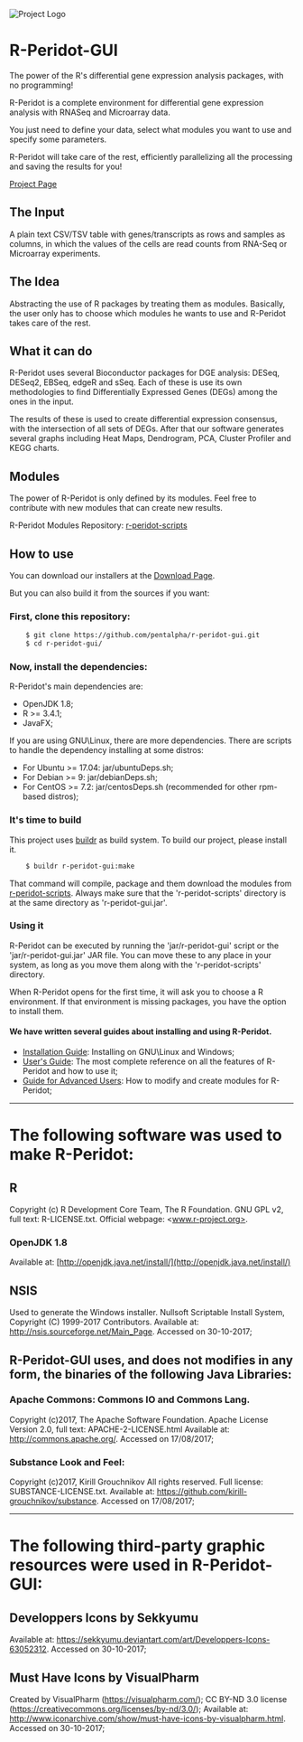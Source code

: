![Project Logo](http://www.bioinformatics-brazil.org/r-peridot/img/logo1-no_background-black.png)

# R-Peridot-GUI
The power of the R's differential gene expression analysis packages, with no programming!

R-Peridot is a complete environment for differential gene expression analysis with RNASeq and Microarray data.

You just need to define your data, select what modules you want to use and specify some parameters.

R-Peridot will take care of the rest, efficiently parallelizing all the processing and saving the results for you!

[Project Page](http://www.bioinformatics-brazil.org/r-peridot)

## The Input
A plain text CSV/TSV table with genes/transcripts as rows and samples as columns, in which the values of the cells are read counts from RNA-Seq or Microarray experiments.

## The Idea
Abstracting the use of R packages by treating them as modules. Basically, the user only has to choose which modules he wants to use and R-Peridot takes care of the rest.

## What it can do
R-Peridot uses several Bioconductor packages for DGE analysis: DESeq, DESeq2, EBSeq, edgeR and sSeq. Each of these is use its own methodologies to find Differentially Expressed Genes (DEGs) among the ones in the input. 

The results of these is used to create differential expression consensus, with the intersection of all sets of DEGs. After that our software generates several graphs including Heat Maps, Dendrogram, PCA, Cluster Profiler and KEGG charts.

## Modules
The power of R-Peridot is only defined by its modules. Feel free to contribute with new modules that can create new results.

R-Peridot Modules Repository: [r-peridot-scripts](https://github.com/pentalpha/r-peridot-scripts)

## How to use

You can download our installers at the [Download Page](http://www.bioinformatics-brazil.org/r-peridot/download.html).

But you can also build it from the sources if you want:

### First, clone this repository:

```sh
    $ git clone https://github.com/pentalpha/r-peridot-gui.git
    $ cd r-peridot-gui/
```

### Now, install the dependencies:
R-Peridot's main dependencies are:

- OpenJDK 1.8;
- R >= 3.4.1;
- JavaFX;

If you are using GNU\Linux, there are more dependencies. There are scripts to handle the dependency installing at some distros:

- For Ubuntu >= 17.04: jar/ubuntuDeps.sh;
- For Debian >= 9: jar/debianDeps.sh;
- For CentOS >= 7.2: jar/centosDeps.sh (recommended for other rpm-based distros);

### It's time to build
This project uses [buildr](https://buildr.apache.org/) as build system. To build our project, please install it.

```sh
    $ buildr r-peridot-gui:make
```

That command will compile, package and them download the modules from [r-peridot-scripts](https://github.com/pentalpha/r-peridot-scripts). Always make sure that the 'r-peridot-scripts' directory is at the same directory as 'r-peridot-gui.jar'.

### Using it
R-Peridot can be executed by running the 'jar/r-peridot-gui' script or the 'jar/r-peridot-gui.jar' JAR file. You can move these to any place in your system, as long as you move them along with the 'r-peridot-scripts' directory.

When R-Peridot opens for the first time, it will ask you to choose a R environment. If that environment is missing packages, you have the option to install them.

#### We have written several guides about installing and using R-Peridot.

- [Installation Guide](http://www.bioinformatics-brazil.org/r-peridot/docs/installation_guide.pdf): Installing on GNU\Linux and Windows;
- [User's Guide](http://www.bioinformatics-brazil.org/r-peridot/docs/user_guide.pdf): The most complete reference on all the features of R-Peridot and how to use it;
- [Guide for Advanced Users](http://www.bioinformatics-brazil.org/r-peridot/docs/advanced_guide.pdf): How to modify and create modules for R-Peridot;

-------------------------------------------------------------
# The following software was used to make R-Peridot:

## R
Copyright (c) R Development Core Team, The R Foundation.
GNU GPL v2, full text: R-LICENSE.txt. 
Official webpage: <www.r-project.org>.

### OpenJDK 1.8
Available at: [http://openjdk.java.net/install/](http://openjdk.java.net/install/)

## NSIS
Used to generate the Windows installer.
Nullsoft Scriptable Install System, Copyright (C) 1999-2017 Contributors.
Available at: http://nsis.sourceforge.net/Main_Page. Accessed on 30-10-2017;

## R-Peridot-GUI uses, and does not modifies in any form, the binaries of the following Java Libraries:
### Apache Commons: Commons IO and Commons Lang.
Copyright (c)2017, The Apache Software Foundation.
Apache License Version 2.0, full text: APACHE-2-LICENSE.html
Available at: http://commons.apache.org/. Accessed on 17/08/2017;

### Substance Look and Feel:
Copyright (c)2017, Kirill Grouchnikov
All rights reserved. Full license: SUBSTANCE-LICENSE.txt.
Available at: https://github.com/kirill-grouchnikov/substance. Accessed on 17/08/2017;

--------------------------------------------------------------
# The following third-party graphic resources were used in R-Peridot-GUI:

## Developpers Icons by Sekkyumu
Available at: https://sekkyumu.deviantart.com/art/Developpers-Icons-63052312. Accessed on 30-10-2017;
## Must Have Icons by VisualPharm
Created by VisualPharm (https://visualpharm.com/);
CC BY-ND 3.0 license (https://creativecommons.org/licenses/by-nd/3.0/);
Available at: http://www.iconarchive.com/show/must-have-icons-by-visualpharm.html. Accessed on 30-10-2017;

